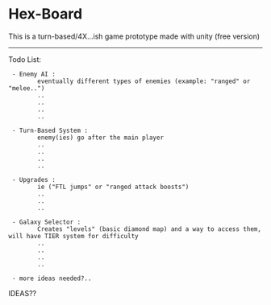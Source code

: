 Hex-Board
=========

This is a turn-based/4X...ish game prototype made with unity (free version)
- - - - - - - - - - - - - - - - - - - - - - - - - - - - - - - - - - - - - - 

 
 Todo List:
 	
 	 - Enemy AI : 
 	 		eventually different types of enemies (example: "ranged" or "melee..")
 	 		..
 	 		..
 	 		..
 	 		..
 	 		
 	 - Turn-Based System : 
 	 		enemy(ies) go after the main player
 	 		..
 	 		..
 	 		..
 	 		..
 	 		
 	 - Upgrades : 
 	 		ie ("FTL jumps" or "ranged attack boosts")
 	 		..
 	 		..
 	 		..
 	 		
 	 - Galaxy Selector : 
 	 		Creates "levels" (basic diamond map) and a way to access them, will have TIER system for difficulty
 	 		..
 	 		..
 	 		..
 	 		..
 	 		
 	 - more ideas needed?..
 	 
IDEAS??
 	 
 	 
 	 	
 	 
 	 
 	  
 
 	

